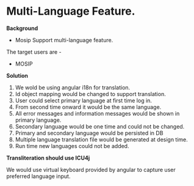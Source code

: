 # Multi-Language Feature.

**Background**
- Mosip Support multi-language feature.

The target users are -
   - MOSIP

**Solution**
1. We wold be using angular i18n for translation.
2. Id object mapping would be changed to support translation.
3. User could select primary language at first time log in.
4. From second time onward it would be the same language.
5. All error messages and information messages would be shown in primary language.
6. Secondary language would be one time and could not be changed.
7. Primary and secondary language would be persisted in DB
8. Multiple language translation file would be generated at design time.
9. Run time new languages could not be added.

**Transliteration should use ICU4j**

We would use virtual keyboard provided by angular to capture user preferred language input.

